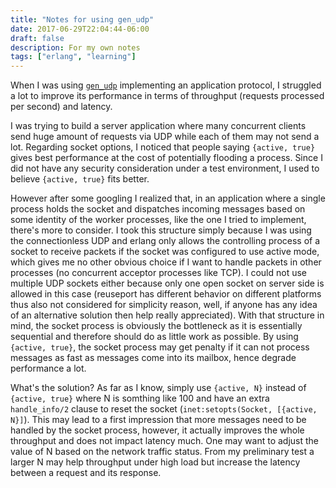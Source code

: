 ```yaml
---
title: "Notes for using gen_udp"
date: 2017-06-29T22:04:44-06:00
draft: false
description: For my own notes
tags: ["erlang", "learning"]
---
```


When I was using [`gen_udp`](http://erlang.org/doc/man/gen_udp.html) implementing an application protocol, I struggled a lot to improve its performance in terms of throughput (requests processed per second) and latency. 

I was trying to build a server application where many concurrent clients send huge amount of requests via UDP while each of them may not send a lot. Regarding socket options, I noticed that people saying `{active, true}` gives best performance at the cost of potentially flooding a process. Since I did not have any security consideration under a test environment, I used to believe `{active, true}` fits better.

However after some googling I realized that, in an application where a single process holds the socket and dispatches incoming messages based on some identity of the worker processes, like the one I tried to implement, there's more to consider. I took this structure simply because I was using the connectionless UDP and erlang only allows the controlling process of a socket to receive packets if the socket was configured to use active mode, which gives me no other obvious choice if I want to handle packets in other processes (no concurrent acceptor processes like TCP). I could not use multiple UDP sockets either because only one open socket on server side is allowed in this case (reuseport has different behavior on different platforms thus also not considered for simplicity reason, well, if anyone has any idea of an alternative solution then help really appreciated). With that structure in mind, the socket process is obviously the bottleneck as it is essentially sequential and therefore should do as little work as possible. By using `{active, true}`, the socket process may get penalty if it can not process messages as fast as messages come into its mailbox, hence degrade performance a lot. 

What's the solution? As far as I know, simply use `{active, N}` instead of `{active, true}` where N is somthing like 100 and have an extra `handle_info/2` clause to reset the socket (`inet:setopts(Socket, [{active, N}]`). This may lead to a first impression that more messages need to be handled by the socket process, however, it actually improves the whole throughput and does not impact latency much. One may want to adjust the value of N based on the network traffic status. From my preliminary test a larger N may help throughput under high load but increase the latency between a request and its response.